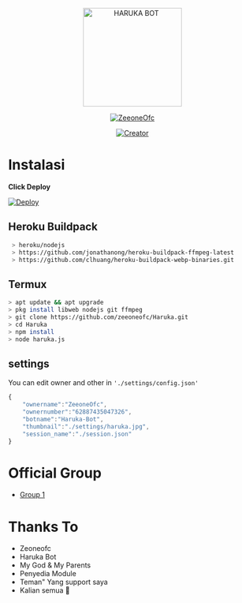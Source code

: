 <p align="center">
<img src="https://telegra.ph/file/4c06c6456da3625108f6b.jpg" alt="HARUKA BOT" width="200"/>

<p align="center">
    <a href="https://zeeoneofc.github.io">
        <img
            src="https://readme-typing-svg.herokuapp.com?size=15&width=280&lines=Thank+For+Using+Flicks+Bot+🚀"
            alt="ZeeoneOfc"
        />
    </a>
</p>

</p>
<p align="center">
<a href="https://github.com/ridho17-ind"><img title="Creator" src="https://img.shields.io/badge/Creator-Skyzo-red.svg?style=for-the-badge&logo=github"></a>


</p>
</div>


# Instalasi

**Click Deploy**

[![Deploy](https://www.herokucdn.com/deploy/button.svg)](https://heroku.com/deploy?template=https://github.com/zeeoneofc/Haruka)

## Heroku Buildpack
```bash
 > heroku/nodejs
 > https://github.com/jonathanong/heroku-buildpack-ffmpeg-latest
 > https://github.com/clhuang/heroku-buildpack-webp-binaries.git
```

## Termux
```bash
> apt update && apt upgrade
> pkg install libweb nodejs git ffmpeg
> git clone https://github.com/zeeoneofc/Haruka.git
> cd Haruka
> npm install
> node haruka.js
```

## settings
You can edit owner and other in `'./settings/config.json'`

```ts
{
	"ownername":"ZeeoneOfc",
	"ownernumber":"62887435047326",
	"botname":"Haruka-Bot",
	"thumbnail":"./settings/haruka.jpg",
	"session_name":"./session.json"
}
```

# Official Group
- [Group 1](https://t.me/Flicksrobotsupport)

# Thanks To
- Zeoneofc
- Haruka Bot
- My God & My Parents
- Penyedia Module
- Teman" Yang support saya
- Kalian semua 🛐
